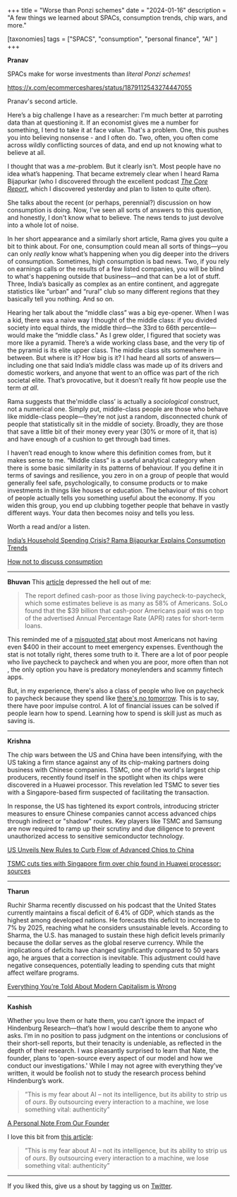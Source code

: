 +++
title = "Worse than Ponzi schemes"
date = "2024-01-16"
description = "A few things we learned about SPACs, consumption trends, chip wars, and more."

[taxonomies]
tags = ["SPACS", "consumption", "personal finance", "AI" ]
+++

**Pranav**

SPACs make for worse investments than *literal Ponzi schemes*!

https://x.com/ecommerceshares/status/1879112543274447055

Pranav's second article. 

Here’s a big challenge I have as a researcher: I'm much better at parroting data than at questioning it. If an economist gives me a number for something, I tend to take it at face value. That's a problem. One, this pushes you into believing nonsense - and I often do. Two, often, you often come across wildly conflicting sources of data, and end up not knowing what to believe at all.

I thought that was a *me*-problem. But it clearly isn't. Most people have no idea what’s happening. That became extremely clear when I heard Rama Bijapurkar (who I discovered through the excellent podcast [*The Core Report*](https://www.youtube.com/watch?v=QCXwlSF89tU&list=PLnjIetY_5WrLod1YlfyDBZkeq6hGa0DCN), which I discovered yesterday and plan to listen to quite often).

She talks about the recent (or perhaps, perennial?) discussion on how consumption is doing. Now, I've seen all sorts of answers to this question, and honestly, I don't know what to believe. The news tends to just devolve into a whole lot of noise.

In her short appearance and a similarly short article, Rama gives you quite a bit to think about. For one, consumption could mean all sorts of things—you can only *really* know what’s happening when you dig deeper into the drivers of consumption. Sometimes, high consumption is bad news. Two, if you rely on earnings calls or the results of a few listed companies, you will be blind to what's happening outside that business—and that can be a lot of stuff. Three, India’s basically as complex as an entire continent, and aggregate statistics like “urban” and “rural” club so many different regions that they basically tell you nothing. And so on.

Hearing her talk about the “middle class” was a big eye-opener. When I was a kid, there was a naive way I thought of the middle class: if you divided society into equal thirds, the middle third—the 33rd to 66th percentile—would make the “middle class." As I grew older, I figured that society was more like a pyramid. There’s a wide working class base, and the very tip of the pyramid is its elite upper class. The middle class sits somewhere in between. But where is it? How big is it? I had heard all sorts of answers—including one that said India’s middle class was made up of its drivers and domestic workers, and anyone that went to an office was part of the rich societal elite. That’s provocative, but it doesn’t really fit how people use the term *at all*.

Rama suggests that the'middle class’ is actually a *sociological* construct, not a numerical one. Simply put, middle-class people are those who behave like middle-class people—they're not just a random, disconnected chunk of people that statistically sit in the middle of society. Broadly, they are those that save a little bit of their money every year (30% or more of it, that is) and have enough of a cushion to get through bad times.

I haven’t read enough to know where this definition comes from, but it makes sense to me. “Middle class” is a useful analytical category when there is some basic similarity in its patterns of behaviour. If you define it in terms of savings and resilience, you zero in on a group of people that would generally feel safe, psychologically, to consume products or to make investments in things like houses or education. The behaviour of this cohort of people actually tells you something useful about the economy. If you widen this group, you end up clubbing together people that behave in vastly different ways. Your data then becomes noisy and tells you less.

Worth a read and/or a listen.

[India’s Household Spending Crisis? Rama Bijapurkar Explains Consumption Trends  
](https://www.youtube.com/watch?v=MnTQ9wYm1fI)

[How not to discuss consumption
](https://ramabijapurkar.com/wp-content/uploads/2025/01/How-not-to-discuss-consumption-in-2025.pdf)

---
**Bhuvan**
This [article](https://qz.com/cash-poor-americas-living-paycheck-to-paycheck-payday-1851739498) depressed the hell out of me:

> The report defined cash-poor as those living paycheck-to-paycheck, which some estimates believe is as many as 58% of Americans. SoLo found that the $39 billion that cash-poor Americans paid was on top of the advertised Annual Percentage Rate (APR) rates for short-term loans.

This reminded me of a [misquoted stat](https://awealthofcommonsense.com/2024/01/americans-are-better-off-than-you-think/) about most Americans not having even $400 in their account to meet emergency expenses. Eventhough the stat is not totally right, theres some truth to it. There are a lot of poor people who live paycheck to paycheck and when you are poor, more often than not , the only option you have is predatory moneylenders and scammy fintech apps. 

But, in my experience, there's also a class of people who live on paycheck to paycheck because they spend like [there's no tomorrow](https://zerodha.com/z-connect/subtext/get-poor-quick). This is to say, there have poor impulse control. A lot of financial issues can be solved if people learn how to spend. Learning how to spend is skill just as much as saving is. 

---

**Krishna**

The chip wars between the US and China have been intensifying, with the US taking a firm stance against any of its chip-making partners doing business with Chinese companies. TSMC, one of the world's largest chip producers, recently found itself in the spotlight when its chips were discovered in a Huawei processor. This revelation led TSMC to sever ties with a Singapore-based firm suspected of facilitating the transaction.

In response, the US has tightened its export controls, introducing stricter measures to ensure Chinese companies cannot access advanced chips through indirect or "shadow" routes. Key players like TSMC and Samsung are now required to ramp up their scrutiny and due diligence to prevent unauthorized access to sensitive semiconductor technology.

[US Unveils New Rules to Curb Flow of Advanced Chips to China
](https://www.bloomberg.com/news/articles/2025-01-15/us-unveils-new-rules-to-restrict-flow-of-advanced-chips-to-china)

[TSMC cuts ties with Singapore firm over chip found in Huawei processor: sources
](https://www.scmp.com/tech/tech-war/article/3294199/tsmc-cuts-ties-singapore-firm-over-chip-found-huawei-processor-sources)

---
**Tharun**

Ruchir Sharma recently discussed on his podcast that the United States currently maintains a fiscal deficit of 6.4% of GDP, which stands as the highest among developed nations. He forecasts this deficit to increase to 7% by 2025, reaching what he considers unsustainable levels.
According to Sharma, the U.S. has managed to sustain these high deficit levels primarily because the dollar serves as the global reserve currency. While the implications of deficits have changed significantly compared to 50 years ago, he argues that a correction is inevitable. This adjustment could have negative consequences, potentially leading to spending cuts that might affect welfare programs.

[Everything You’re Told About Modern Capitalism is Wrong 
](https://youtu.be/nI3mRR11NsE?si=uxPEb1sv4AaCHLOu)

---

**Kashish**

Whether you love them or hate them, you can’t ignore the impact of Hindenburg Research—that’s how I would describe them to anyone who asks. I’m in no position to pass judgment on the intentions or conclusions of their short-sell reports, but their tenacity is undeniable, as reflected in the depth of their research. I was pleasantly surprised to learn that Nate, the founder, plans to 'open-source every aspect of our model and how we conduct our investigations.' While I may not agree with everything they’ve written, it would be foolish not to study the research process behind Hindenburg’s work.

> ”This is my fear about AI – not its intelligence, but its ability to strip us of *ours*. By outsourcing every interaction to a machine, we lose something vital: authenticity”

[A Personal Note From Our Founder
](https://hindenburgresearch.com/gratitude/)

I love this bit from [this article](https://rootofall.substack.com/p/why-you-should-pursue-the-unnecessary): 

> ”This is my fear about AI – not its intelligence, but its ability to strip us of *ours*. By outsourcing every interaction to a machine, we lose something vital: authenticity”

---

If you liked this, give us a shout by tagging us on [Twitter](https://x.com/zerodhamarkets).
